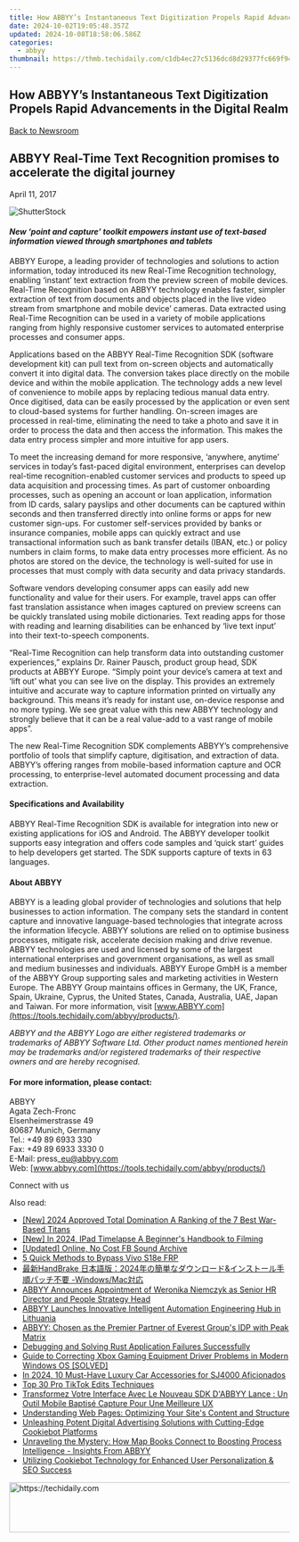 ```yaml
---
title: How ABBYY’s Instantaneous Text Digitization Propels Rapid Advancements in the Digital Realm
date: 2024-10-02T19:05:48.357Z
updated: 2024-10-08T18:58:06.586Z
categories:
  - abbyy
thumbnail: https://thmb.techidaily.com/c1db4ec27c5136dcd8d29377fc669f9488ff5fcb91d758bff8fe15d9459484d0.jpg
---
```


## How ABBYY’s Instantaneous Text Digitization Propels Rapid Advancements in the Digital Realm

[Back to Newsroom](https://tools.techidaily.com/abbyy/products/)

## ABBYY Real-Time Text Recognition promises to accelerate the digital journey

April 11, 2017

![ShutterStock](https://content.abbyy.com/-/media/project/abbyy/abbyy/branchtemplates/shutterstock_1272462163_1296-x-729.jpg?h=729&iar=0&w=1296)

#### _New ‘point and capture’ toolkit empowers instant use of text-based information viewed through smartphones and tablets_

ABBYY Europe, a leading provider of technologies and solutions to action information, today introduced its new Real-Time Recognition technology, enabling ‘instant’ text extraction from the preview screen of mobile devices. Real-Time Recognition based on ABBYY technology enables faster, simpler extraction of text from documents and objects placed in the live video stream from smartphone and mobile device’ cameras. Data extracted using Real-Time Recognition can be used in a variety of mobile applications ranging from highly responsive customer services to automated enterprise processes and consumer apps.

Applications based on the ABBYY Real-Time Recognition SDK (software development kit) can pull text from on-screen objects and automatically convert it into digital data. The conversion takes place directly on the mobile device and within the mobile application. The technology adds a new level of convenience to mobile apps by replacing tedious manual data entry. Once digitised, data can be easily processed by the application or even sent to cloud-based systems for further handling. On-screen images are processed in real-time, eliminating the need to take a photo and save it in order to process the data and then access the information. This makes the data entry process simpler and more intuitive for app users.

To meet the increasing demand for more responsive, ‘anywhere, anytime’ services in today’s fast-paced digital environment, enterprises can develop real-time recognition-enabled customer services and products to speed up data acquisition and processing times. As part of customer onboarding processes, such as opening an account or loan application, information from ID cards, salary payslips and other documents can be captured within seconds and then transferred directly into online forms or apps for new customer sign-ups. For customer self-services provided by banks or insurance companies, mobile apps can quickly extract and use transactional information such as bank transfer details (IBAN, etc.) or policy numbers in claim forms, to make data entry processes more efficient. As no photos are stored on the device, the technology is well-suited for use in processes that must comply with data security and data privacy standards.

Software vendors developing consumer apps can easily add new functionality and value for their users. For example, travel apps can offer fast translation assistance when images captured on preview screens can be quickly translated using mobile dictionaries. Text reading apps for those with reading and learning disabilities can be enhanced by ‘live text input’ into their text-to-speech components.

“Real-Time Recognition can help transform data into outstanding customer experiences,” explains Dr. Rainer Pausch, product group head, SDK products at ABBYY Europe. “Simply point your device’s camera at text and ‘lift out’ what you can see live on the display. This provides an extremely intuitive and accurate way to capture information printed on virtually any background. This means it’s ready for instant use, on-device response and no more typing. We see great value with this new ABBYY technology and strongly believe that it can be a real value-add to a vast range of mobile apps”.

The new Real-Time Recognition SDK complements ABBYY’s comprehensive portfolio of tools that simplify capture, digitisation, and extraction of data. ABBYY’s offering ranges from mobile-based information capture and OCR processing, to enterprise-level automated document processing and data extraction. 

#### Specifications and Availability

ABBYY Real-Time Recognition SDK is available for integration into new or existing applications for iOS and Android. The ABBYY developer toolkit supports easy integration and offers code samples and ‘quick start’ guides to help developers get started. The SDK supports capture of texts in 63 languages.

#### About ABBYY

ABBYY is a leading global provider of technologies and solutions that help businesses to action information. The company sets the standard in content capture and innovative language-based technologies that integrate across the information lifecycle. ABBYY solutions are relied on to optimise business processes, mitigate risk, accelerate decision making and drive revenue. ABBYY technologies are used and licensed by some of the largest international enterprises and government organisations, as well as small and medium businesses and individuals. ABBYY Europe GmbH is a member of the ABBYY Group supporting sales and marketing activities in Western Europe. The ABBYY Group maintains offices in Germany, the UK, France, Spain, Ukraine, Cyprus, the United States, Canada, Australia, UAE, Japan and Taiwan. For more information, visit [www.ABBYY.com](https://tools.techidaily.com/abbyy/products/).

_ABBYY and the ABBYY Logo are either registered trademarks or trademarks of ABBYY Software Ltd. Other product names mentioned herein may be trademarks and/or registered trademarks of their respective owners and are hereby recognised._

#### For more information, please contact:

ABBYY  
Agata Zech-Fronc  
Elsenheimerstrasse 49   
80687 Munich, Germany  
Tel.: +49 89 6933 330  
Fax: +49 89 6933 3330 0   
E-Mail: press\_eu@abbyy.com  
Web: [www.abbyy.com](https://tools.techidaily.com/abbyy/products/) 

  
Connect with us

<ins class="adsbygoogle"
     style="display:block"
     data-ad-format="autorelaxed"
     data-ad-client="ca-pub-7571918770474297"
     data-ad-slot="1223367746"></ins>

<ins class="adsbygoogle"
     style="display:block"
     data-ad-client="ca-pub-7571918770474297"
     data-ad-slot="8358498916"
     data-ad-format="auto"
     data-full-width-responsive="true"></ins>

<span class="atpl-alsoreadstyle">Also read:</span>
<div><ul>
<li><a href="https://visual-screen-recording.techidaily.com/new-2024-approved-total-domination-a-ranking-of-the-7-best-war-based-titans/"><u>[New] 2024 Approved Total Domination A Ranking of the 7 Best War-Based Titans</u></a></li>
<li><a href="https://remote-screen-capture.techidaily.com/new-in-2024-ipad-timelapse-a-beginners-handbook-to-filming/"><u>[New] In 2024, IPad Timelapse A Beginner's Handbook to Filming</u></a></li>
<li><a href="https://facebook-clips.techidaily.com/updated-online-no-cost-fb-sound-archive/"><u>[Updated] Online, No Cost FB Sound Archive</u></a></li>
<li><a href="https://bypass-frp.techidaily.com/5-quick-methods-to-bypass-vivo-s18e-frp-by-drfone-android/"><u>5 Quick Methods to Bypass Vivo S18e FRP</u></a></li>
<li><a href="https://some-knowledge.techidaily.com/handbrake-2024and-windowsmac/"><u>最新HandBrake 日本語版：2024年の簡単なダウンロード&インストール手順パッチ不要 -Windows/Mac対応</u></a></li>
<li><a href="https://solve-info.techidaily.com/abbyy-announces-appointment-of-weronika-niemczyk-as-senior-hr-director-and-people-strategy-head/"><u>ABBYY Announces Appointment of Weronika Niemczyk as Senior HR Director and People Strategy Head</u></a></li>
<li><a href="https://solve-info.techidaily.com/abbyy-launches-innovative-intelligent-automation-engineering-hub-in-lithuania/"><u>ABBYY Launches Innovative Intelligent Automation Engineering Hub in Lithuania</u></a></li>
<li><a href="https://solve-info.techidaily.com/abbyy-chosen-as-the-premier-partner-of-everest-groups-idp-with-peak-matrix/"><u>ABBYY: Chosen as the Premier Partner of Everest Group's IDP with Peak Matrix</u></a></li>
<li><a href="https://win-solutions.techidaily.com/debugging-and-solving-rust-application-failures-successfully/"><u>Debugging and Solving Rust Application Failures Successfully</u></a></li>
<li><a href="https://win-amazing.techidaily.com/guide-to-correcting-xbox-gaming-equipment-driver-problems-in-modern-windows-os-solved/"><u>Guide to Correcting Xbox Gaming Equipment Driver Problems in Modern Windows OS [SOLVED]</u></a></li>
<li><a href="https://article-helps.techidaily.com/in-2024-10-must-have-luxury-car-accessories-for-sj4000-aficionados/"><u>In 2024, 10 Must-Have Luxury Car Accessories for SJ4000 Aficionados</u></a></li>
<li><a href="https://fox-http.techidaily.com/top-30-pro-tiktok-edits-techniques/"><u>Top 30 Pro TikTok Edits Techniques</u></a></li>
<li><a href="https://solve-info.techidaily.com/transformez-votre-interface-avec-le-nouveau-sdk-dabbyy-lance-un-outil-mobile-baptise-capture-pour-une-meilleure-ux/"><u>Transformez Votre Interface Avec Le Nouveau SDK D'ABBYY Lance : Un Outil Mobile Baptisé Capture Pour Une Meilleure UX</u></a></li>
<li><a href="https://solve-info.techidaily.com/understanding-web-pages-optimizing-your-sites-content-and-structure/"><u>Understanding Web Pages: Optimizing Your Site's Content and Structure</u></a></li>
<li><a href="https://solve-info.techidaily.com/unleashing-potent-digital-advertising-solutions-with-cutting-edge-cookiebot-platforms/"><u>Unleashing Potent Digital Advertising Solutions with Cutting-Edge Cookiebot Platforms</u></a></li>
<li><a href="https://solve-info.techidaily.com/unraveling-the-mystery-how-map-books-connect-to-boosting-process-intelligence-insights-from-abbyy/"><u>Unraveling the Mystery: How Map Books Connect to Boosting Process Intelligence - Insights From ABBYY</u></a></li>
<li><a href="https://solve-info.techidaily.com/utilizing-cookiebot-technology-for-enhanced-user-personalization-and-seo-success/"><u>Utilizing Cookiebot Technology for Enhanced User Personalization & SEO Success</u></a></li>
</ul></div>

<!-- affiliate ads begin -->
<a href="https://imp.i357552.net/c/5597632/1006793/11832" target="_top" id="1006793">
  <img src="//a.impactradius-go.com/display-ad/11832-1006793" border="0" alt="https://techidaily.com" width="728" height="90"/>
</a>
<img height="0" width="0" src="https://imp.i357552.net/i/5597632/1006793/11832" style="position:absolute;visibility:hidden;" border="0" />
<!-- affiliate ads end -->

